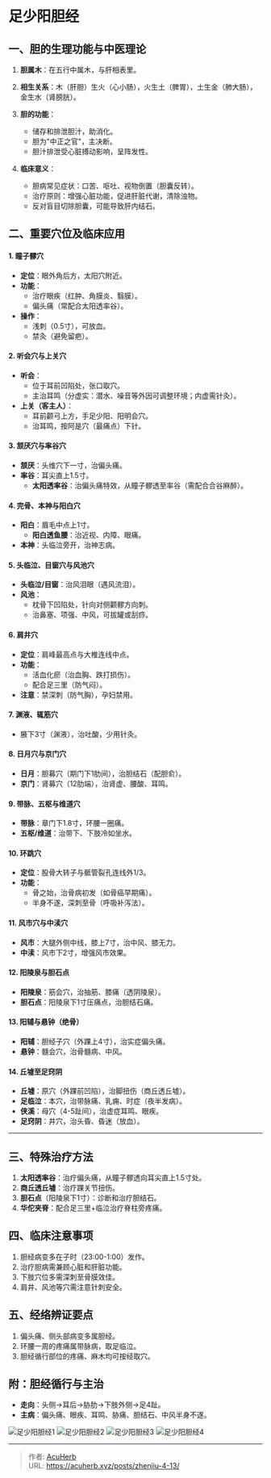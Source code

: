# 足少阳胆经


## 一、胆的生理功能与中医理论
1. **胆属木**：在五行中属木，与肝相表里。
2. **相生关系**：木（肝胆）生火（心小肠），火生土（脾胃），土生金（肺大肠），金生水（肾膀胱）。
3. **胆的功能**：
   - 储存和排泄胆汁，助消化。
   - 胆为"中正之官"，主决断。
   - 胆汁排泄受心脏搏动影响，呈阵发性。

4. **临床意义**：
   - 胆病常见症状：口苦、呕吐、视物倒置（胆囊反转）。
   - 治疗原则：增强心脏功能，促进肝脏代谢，清除浊物。
   - 反对盲目切除胆囊，可能导致肝内结石。

## 二、重要穴位及临床应用

#### **1. 瞳子髎穴**
- **定位**：眼外角后方，太阳穴附近。
- **功能**：
  - 治疗眼疾（红肿、角膜炎、翳膜）。
  - 偏头痛（常配合太阳透率谷）。
- **操作**：
  - 浅刺（0.5寸），可放血。
  - 禁灸（避免留疤）。

#### **2. 听会穴与上关穴**
- **听会**：
  - 位于耳前凹陷处，张口取穴。
  - 主治耳鸣（分虚实：潜水、噪音等外因可调整环境；内虚需针灸）。
- **上关（客主人）**：
  - 耳前颧弓上方，手足少阳、阳明会穴。
  - 治耳鸣，按阿是穴（最痛点）下针。

#### **3. 颔厌穴与率谷穴**
- **颔厌**：头维穴下一寸，治偏头痛。
- **率谷**：耳尖直上1.5寸。
  - **太阳透率谷**：治偏头痛特效，从瞳子髎透至率谷（需配合合谷麻醉）。

#### **4. 完骨、本神与阳白穴**
- **阳白**：眉毛中点上1寸。
  - **阳白透鱼腰**：治近视、内障、眼痛。
- **本神**：头临泣旁开，治神志病。

#### **5. 头临泣、目窗穴与风池穴**
- **头临泣/目窗**：治风泪眼（遇风流泪）。
- **风池**：
  - 枕骨下凹陷处，针向对侧颧髎方向刺。
  - 治鼻塞、项强、中风，可拔罐或刮痧。

#### **6. 肩井穴**
- **定位**：肩峰最高点与大椎连线中点。
- **功能**：
  - 活血化瘀（治血胸、跌打损伤）。
  - 配合足三里（防气闷）。
- **注意**：禁深刺（防气胸），孕妇禁用。

#### **7. 渊液、辄筋穴**
- 腋下3寸（渊液），治吐酸，少用针灸。

#### **8. 日月穴与京门穴**
- **日月**：胆募穴（期门下1肋间），治胆结石（配胆俞）。
- **京门**：肾募穴（12肋端），治肾虚、腰酸、耳鸣。

#### **9. 带脉、五枢与维道穴**
- **带脉**：章门下1.8寸，环腰一圈痛。
- **五枢/维道**：治带下、下肢冷如坐水。

#### **10. 环跳穴**
- **定位**：股骨大转子与骶管裂孔连线外1/3。
- **功能**：
  - 骨之始，治骨病初发（如骨癌早期痛）。
  - 半身不遂，深刺至骨（呼吸补泻法）。

#### **11. 风市穴与中渎穴**
- **风市**：大腿外侧中线，膝上7寸，治中风、膝无力。
- **中渎**：风市下2寸，增强风市效果。

#### **12. 阳陵泉与胆石点**
- **阳陵泉**：筋会穴，治抽筋、膝痛（透阴陵泉）。
- **胆石点**：阳陵泉下1寸压痛点，治胆结石痛。

#### **13. 阳辅与悬钟（绝骨）**
- **阳辅**：胆经子穴（外踝上4寸），治实症偏头痛。
- **悬钟**：髓会穴，治骨髓病、中风。

#### **14. 丘墟至足窍阴**
- **丘墟**：原穴（外踝前凹陷），治脚扭伤（商丘透丘墟）。
- **足临泣**：本穴，治带脉痛、乳痈、时症（夜半发病）。
- **侠溪**：母穴（4-5趾间），治虚症耳鸣、眼疾。
- **足窍阴**：井穴，治头昏、昏迷（放血）。

---

## 三、特殊治疗方法
1. **太阳透率谷**：治疗偏头痛，从瞳子髎透向耳尖直上1.5寸处。
2. **商丘透丘墟**：治疗踝关节扭伤。
3. **胆石点**（阳陵泉下1寸）：诊断和治疗胆结石。
4. **华佗夹脊**：配合足三里+临泣治疗脊柱旁疼痛。

## 四、临床注意事项
1. 胆经病变多在子时（23:00-1:00）发作。
2. 治疗胆病需兼顾心脏和肝脏功能。
3. 下肢穴位多需深刺至骨膜效佳。
4. 肩井、风池等穴需注意针刺安全。

## 五、经络辨证要点
1. 偏头痛、侧头部病变多属胆经。
2. 环腰一周的疼痛属带脉病，取足临泣。
3. 胆经循行部位的疼痛、麻木均可按经取穴。

## **附：胆经循行与主治**
- **走向**：头侧→耳后→胁肋→下肢外侧→足4趾。
- **主病**：偏头痛、眼疾、耳鸣、胁痛、胆结石、中风半身不遂。

![足少阳胆经1](http://img.xingtan.one/i/2025/07/17/687886e2d90fd.webp)
![足少阳胆经2](http://img.xingtan.one/i/2025/07/17/687886e564867.webp)
![足少阳胆经3](http://img.xingtan.one/i/2025/07/17/687886e7e5a02.webp)
![足少阳胆经4](http://img.xingtan.one/i/2025/07/17/687886e9726e9.webp)

---

> 作者: [AcuHerb](https://acuherb.xyz)  
> URL: https://acuherb.xyz/posts/zhenjiu-4-13/  

